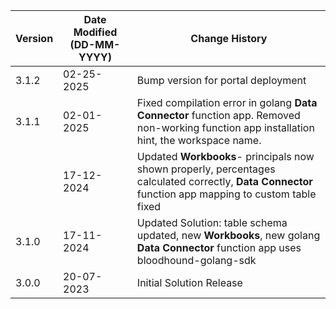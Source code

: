 | **Version** | **Date Modified (DD-MM-YYYY)** | **Change History**                          |
|-------------|--------------------------------|---------------------------------------------|
| 3.1.2       | 02-25-2025                     | Bump version for portal deployment 
| 3.1.1       | 02-01-2025                     | Fixed compilation error in golang **Data Connector** function app.  Removed non-working function app installation hint, the workspace name.  |
|             | 17-12-2024                     | Updated **Workbooks**- principals now shown properly, percentages calculated correctly, **Data Connector** function app mapping to custom table fixed |
| 3.1.0       | 17-11-2024                     | Updated Solution: table schema updated, new **Workbooks**, new golang **Data Connector** function app uses bloodhound-golang-sdk |
| 3.0.0       | 20-07-2023                     | Initial Solution Release                    |
